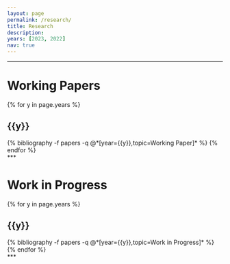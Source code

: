 ```yaml
---
layout: page
permalink: /research/
title: Research
description: 
years: [2023, 2022]
nav: true
---
```

***
<div class="publications">
<h1 class="year">Working Papers</h1>
{% for y in page.years %}
  <h2 class="year">{{y}}</h2>
  {% bibliography -f papers -q @*[year={{y}},topic=Working Paper]* %}
{% endfor %}
</div>
***
<div class="publications">
<h1 class="year">Work in Progress</h1>
{% for y in page.years %}
  <h2 class="year">{{y}}</h2>
  {% bibliography -f papers -q @*[year={{y}},topic=Work in Progress]* %}
{% endfor %}
</div>
***



